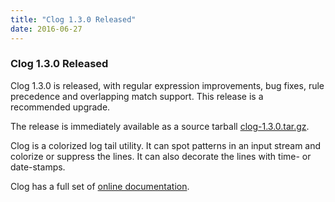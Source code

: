 ```yaml
---
title: "Clog 1.3.0 Released"
date: 2016-06-27
---
```


### Clog 1.3.0 Released 

Clog 1.3.0 is released, with regular expression improvements, bug fixes, rule precedence and overlapping match support.
This release is a recommended upgrade.

The release is immediately available as a source tarball [clog-1.3.0.tar.gz](https://github.com/GothenburgBitFactory/clog/releases/download/v1.3.0/clog-1.3.0.tar.gz).

Clog is a colorized log tail utility.
It can spot patterns in an input stream and colorize or suppress the lines.
It can also decorate the lines with time- or date-stamps.

Clog has a full set of [online documentation](https://gothenburgbitfactory.org/clog/docs/).
